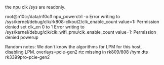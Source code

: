the npu clk /sys are readonly.

root@n10c:/data/n10c# npu_powerctrl -o
Error writing to /sys/kernel/debug/clk/rk808-clkout2/clk_enable_count value=1: Permission denied
set clk_en  0 to 1
Error writing to /sys/kernel/debug/clk/clk_wifi_pmu/clk_enable_count value=1: Permission denied
powerup


Random notes:
We don't know the algorithms for LPM for this host, disabling LPM.
overlays=pcie-gen2
rtc missing in rk809/808 /hym dts 
rk3399pro-pcie-gen2
